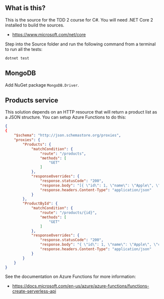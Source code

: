 What is this?
-------------

This is the source for the TDD 2 course for C#.  You will need .NET
Core 2 installed to build the sources.

* https://www.microsoft.com/net/core

Step into the Source folder and run the following command from a
terminal to run all the tests:

    dotnet test

MongoDB
-------

Add NuGet package `MongoDB.Driver`.

Products service
----------------

This solution depends on an HTTP resource that will return a product
list as a JSON structure.  You can setup Azure Functions to do this:

```json
{
{
    "$schema": "http://json.schemastore.org/proxies",
    "proxies": {
        "Products": {
            "matchCondition": {
                "route": "/products",
                "methods": [
                    "GET"
                ]
            },
            "responseOverrides": {
                "response.statusCode": "200",
                "response.body": "[{ \"id\": 1, \"name\": \"Apple\", \"cost\": { \"units\": 1376, \"decimalPlaces\": 2, \"currencyCode\": \"SEK\"}}, { \"id\": 2, \"name\": \"Banana\", \"cost\": { \"units\": 4455, \"decimalPlaces\": 2, \"currencyCode\": \"SEK\"}}]",
                "response.headers.Content-Type": "application/json"
            }
        },
        "ProductById": {
            "matchCondition": {
                "route": "/products/{id}",
                "methods": [
                    "GET"
                ]
            },
            "responseOverrides": {
                "response.statusCode": "200",
                "response.body": "{ \"id\": 1, \"name\": \"Apple\", \"cost\": { \"units\": 1376, \"decimalPlaces\": 2, \"currencyCode\": \"SEK\"}}",
                "response.headers.Content-Type": "application/json"
            }
        }
    }
}
```

See the documentation on Azure Functions for more information:

* https://docs.microsoft.com/en-us/azure/azure-functions/functions-create-serverless-api